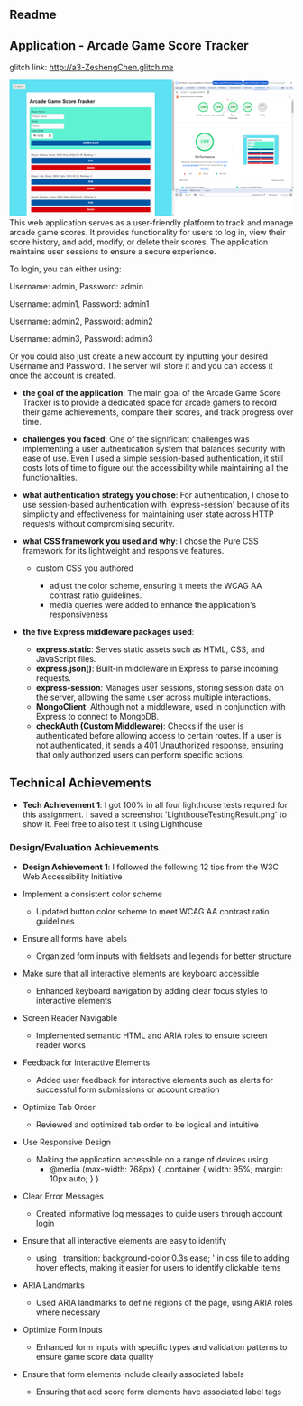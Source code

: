 Readme
---

## Application - Arcade Game Score Tracker

glitch link: http://a3-ZeshengChen.glitch.me


![LighthouseTestingResult.png](LighthouseTestingResult.png)
This web application serves as a user-friendly platform to track and manage arcade game scores. 
It provides functionality for users to log in, 
view their score history, and add, modify, 
or delete their scores. 
The application maintains user sessions to ensure a secure experience.

To login, you can either using:

Username: admin,
Password: admin

Username: admin1,
Password: admin1

Username: admin2,
Password: admin2

Username: admin3,
Password: admin3

Or you could also just create a new account by inputting your desired Username and Password. The server will store it and you can access it once the account is created.

- **the goal of the application**: The main goal of the Arcade Game Score Tracker is to provide a dedicated space for arcade gamers to record their game achievements, compare their scores, and track progress over time.


- **challenges you faced**: One of the significant challenges was implementing a user authentication system that balances security with ease of use. Even I used a simple session-based authentication, it still costs lots of time to figure out the accessibility while maintaining all the functionalities. 


- **what authentication strategy you chose**: For authentication, I chose to use session-based authentication with 'express-session' because of its simplicity and effectiveness for maintaining user state across HTTP requests without compromising security.


- **what CSS framework you used and why**: I chose the Pure CSS framework for its lightweight and responsive features.
  - custom CSS you authored
    
    - adjust the color scheme, ensuring it meets the WCAG AA contrast ratio guidelines.
    - media queries were added to enhance the application's responsiveness


- **the five Express middleware packages used**: 
  
  - **express.static**: Serves static assets such as HTML, CSS, and JavaScript files.
  - **express.json()**: Built-in middleware in Express to parse incoming requests.
  - **express-session**: Manages user sessions, storing session data on the server, allowing the same user across multiple interactions.
  - **MongoClient**: Although not a middleware, used in conjunction with Express to connect to MongoDB.
  - **checkAuth (Custom Middleware)**: Checks if the user is authenticated before allowing access to certain routes. If a user is not authenticated, it sends a 401 Unauthorized response, ensuring that only authorized users can perform specific actions.

## Technical Achievements
- **Tech Achievement 1**: I got 100% in all four lighthouse tests required for this assignment. I saved a screenshot 'LighthouseTestingResult.png' to show it. Feel free to also test it using Lighthouse

### Design/Evaluation Achievements
- **Design Achievement 1**: I followed the following 12 tips from the W3C Web Accessibility Initiative
- Implement a consistent color scheme

  - Updated button color scheme to meet WCAG AA contrast ratio guidelines
- Ensure all forms have labels

  - Organized form inputs with fieldsets and legends for better structure
- Make sure that all interactive elements are keyboard accessible

  - Enhanced keyboard navigation by adding clear focus styles to interactive elements
- Screen Reader Navigable

  - Implemented semantic HTML and ARIA roles to ensure screen reader works
- Feedback for Interactive Elements

  - Added user feedback for interactive elements such as alerts for successful form submissions or account creation
- Optimize Tab Order

  - Reviewed and optimized tab order to be logical and intuitive
- Use Responsive Design

  - Making the application accessible on a range of devices using 
    - @media (max-width: 768px) {
      .container {
      width: 95%;
      margin: 10px auto;
      }
    }
- Clear Error Messages

  - Created informative log messages to guide users through account login
- Ensure that all interactive elements are easy to identify

  - using '  transition: background-color 0.3s ease;
    ' in css file to adding hover effects, making it easier for users to identify clickable items
- ARIA Landmarks

  - Used ARIA landmarks to define regions of the page, using ARIA roles where necessary
- Optimize Form Inputs

  - Enhanced form inputs with specific types and validation patterns to ensure game score data quality
- Ensure that form elements include clearly associated labels

  - Ensuring that add score form elements have associated label tags